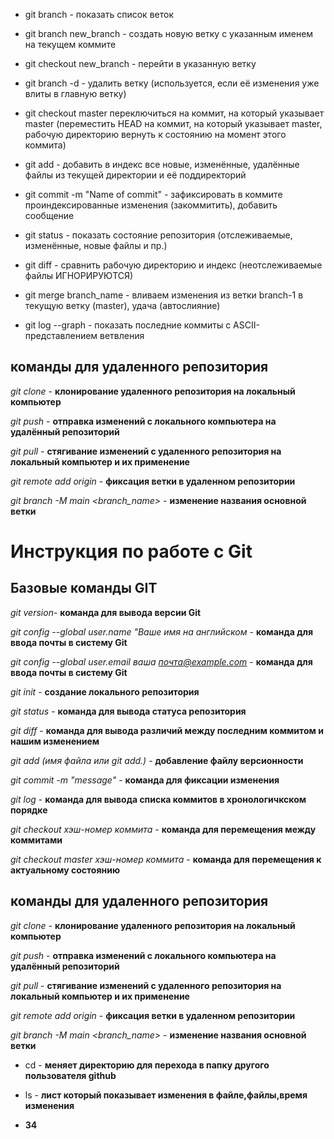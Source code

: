 * git branch - показать список веток

* git branch new_branch - создать новую ветку с указанным именем на текущем коммите

* git checkout new_branch  - перейти в указанную ветку

* git branch -d  - удалить ветку  (используется, если её изменения уже влиты в главную ветку)

* git checkout master   переключиться на коммит, на который указывает master (переместить HEAD на коммит, на который указывает master, рабочую директорию вернуть к состоянию на момент этого коммита)

* git add - добавить в индекс все новые, изменённые, удалённые файлы из текущей директории и её поддиректорий

* git commit -m "Name of commit" - зафиксировать в коммите проиндексированные изменения (закоммитить), добавить сообщение

* git status - показать состояние репозитория (отслеживаемые, изменённые, новые файлы и пр.)

* git diff - сравнить рабочую директорию и индекс (неотслеживаемые файлы ИГНОРИРУЮТСЯ)

* git merge branch_name - вливаем изменения из ветки branch-1 в текущую ветку (master), удача (автослияние)

* git log --graph - показать последние коммиты с ASCII-представлением ветвления

## команды для удаленного репозитория

*git clone* - **клонирование удаленного репозитория на локальный компьютер**

*git push* - **отправка изменений с локального компьютера на удалённый репозиторий**

*git pull* - **стягивание изменений с удаленного репозитория на локальный компьютер и их применение**

*git remote add origin* - **фиксация ветки в удаленном репозитории**

 *git branch -M main <branch_name>* - **изменение названия основной ветки**

 # Инструкция по работе с Git
## Базовые команды GIT

*git version*- **команда для вывода версии Git**

*git config --global user.name "Ваше имя на английском* - **команда для ввода почты в систему Git**

*git config --global user.email ваша почта@example.com* - **команда для ввода почты в систему Git**

*git init* - **создание локального репозитория**

*git status* - **команда для вывода статуса репозитория**

*git diff* - **команда для вывода различий между последним коммитом и нашим изменением**

*git add (имя файла или git add.)* - **добавление файлу версионности**

*git commit -m "message"* - **команда для фиксации изменения**

*git log* - **команда для вывода списка коммитов в хронологичкском порядке**

*git checkout хэш-номер коммита* - **команда для перемещения между коммитами**

*git checkout master хэш-номер коммита* - **команда для перемещения к актуальному состоянию**

## команды для удаленного репозитория

*git clone* - **клонирование удаленного репозитория на локальный компьютер**

*git push* - **отправка изменений с локального компьютера на удалённый репозиторий**

*git pull* - **стягивание изменений с удаленного репозитория на локальный компьютер и их применение**

*git remote add origin* - **фиксация ветки в удаленном репозитории**

 *git branch -M main <branch_name>* - **изменение названия основной ветки**
 
* cd - **меняет директорию для перехода в папку другого пользователя github**

* ls  - **лист который показывает изменения в файле,файлы,время изменения**

 * **34**